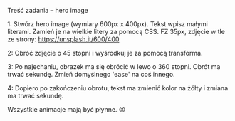Treść zadania – hero image


1: Stwórz hero image (wymiary 600px x 400px).
Tekst wpisz małymi literami. Zamień je na wielkie litery za pomocą CSS.
FZ 35px, zdjęcie w tle ze strony: https://unsplash.it/600/400

2: Obróć zdjęcie o 45 stopni i wyśrodkuj je za pomocą transforma.

3: Po najechaniu, obrazek ma się obrócić w lewo o 360 stopni. Obrót ma trwać sekundę. Zmień domyślnego 'ease' na coś innego.

4: Dopiero po zakończeniu obrotu, tekst ma zmienić kolor na żółty i zmiana ma trwać sekundę.

Wszystkie animacje mają być płynne. 😉